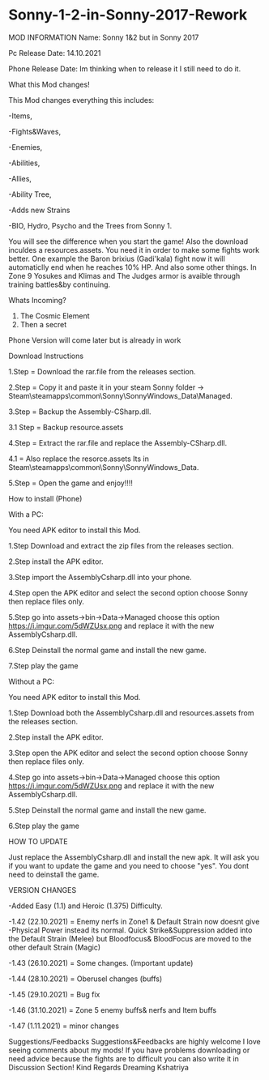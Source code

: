 # Sonny-1-2-in-Sonny-2017-Rework
MOD INFORMATION 
Name: Sonny 1&2 but in Sonny 2017

Pc Release Date: 14.10.2021

Phone Release Date: Im thinking when to release it I still need to do it.

What this Mod changes! 

This Mod changes everything this includes:

-Items,

-Fights&Waves,

-Enemies,

-Abilities,

-Allies,

-Ability Tree,

-Adds new Strains

-BIO, Hydro, Psycho and the Trees from Sonny 1.

You will see the difference when you start the game!
Also the download inculdes a resources.assets. You need it in order to make some fights work better. One example the Baron brixius (Gadi'kala) fight now it will automaticlly end when he reaches 10% HP. And also some other things.
In Zone 9 Yosukes and Klimas and The Judges armor is avaible through training battles&by continuing.

Whats Incoming? 
1. The Cosmic Element
2. Then a secret

Phone Version will come later but is already in work

Download Instructions

1.Step = Download the rar.file from the releases section.

2.Step = Copy it and paste it in your steam Sonny folder -> Steam\steamapps\common\Sonny\SonnyWindows_Data\Managed.

3.Step = Backup the Assembly-CSharp.dll.

3.1 Step = Backup resource.assets

4.Step = Extract the rar.file and replace the Assembly-CSharp.dll.

4.1 = Also replace the resorce.assets
Its in Steam\steamapps\common\Sonny\SonnyWindows_Data.

5.Step = Open the game and enjoy!!!!

How to install (Phone)

With a PC:

You need APK editor to install this Mod.

1.Step Download and extract the zip files from the releases section.

2.Step install the APK editor.

3.Step import the AssemblyCsharp.dll into your phone.

4.Step open the APK editor and select the second option choose Sonny then replace files only.

5.Step go into assets->bin->Data->Managed choose this option https://i.imgur.com/5dWZUsx.png and replace it with the new AssemblyCsharp.dll.

6.Step Deinstall the normal game and install the new game.

7.Step play the game

Without a PC:

You need APK editor to install this Mod.

1.Step Download both the AssemblyCsharp.dll and resources.assets from the releases section.

2.Step install the APK editor.

3.Step open the APK editor and select the second option choose Sonny then replace files only.

4.Step go into assets->bin->Data->Managed choose this option https://i.imgur.com/5dWZUsx.png and replace it with the new AssemblyCsharp.dll.

5.Step Deinstall the normal game and install the new game.

6.Step play the game

HOW TO UPDATE

Just replace the AssemblyCsharp.dll and install the new apk. It will ask you if you want to update the game and you need to choose "yes". You dont need to deinstall the game.

VERSION CHANGES 

-Added Easy (1.1) and Heroic (1.375) Difficulty.

-1.42 (22.10.2021) = Enemy nerfs in Zone1 & Default Strain now doesnt give -Physical Power instead its normal. Quick Strike&Suppression added into the Default Strain (Melee) but Bloodfocus& BloodFocus are moved to the other default Strain (Magic)

-1.43 (26.10.2021) = Some changes. (Important update)

-1.44 (28.10.2021) = Oberusel changes (buffs)

-1.45 (29.10.2021) = Bug fix

-1.46 (31.10.2021) = Zone 5 enemy buffs& nerfs and Item buffs 

-1.47 (1.11.2021) = minor changes

Suggestions/Feedbacks 
Suggestions&Feedbacks are highly welcome I love seeing comments about my mods!
If you have problems downloading or need advice because the fights are to difficult you can also write it in Discussion Section!
Kind Regards
Dreaming Kshatriya
